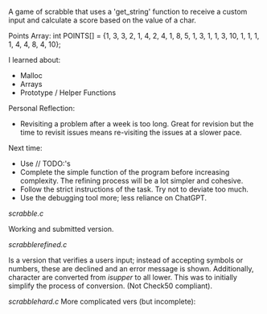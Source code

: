 A game of scrabble that uses a 'get_string' function to receive a custom input and calculate a score based on the value of a char.

Points Array:
int POINTS[] = {1, 3, 3, 2, 1, 4, 2, 4, 1, 8, 5, 1, 3, 1, 1, 3, 10, 1, 1, 1, 1, 4, 4, 8, 4, 10};

I learned about:
* Malloc
* Arrays
* Prototype / Helper Functions

Personal Reflection:
* Revisiting a problem after a week is too long. Great for revision but the time to revisit issues means re-visiting the issues at a slower pace.

Next time:
* Use // TODO:'s
* Complete the simple function of the program before increasing complexity. The refining process will be a lot simpler and cohesive.
* Follow the strict instructions of the task. Try not to deviate too much.
* Use the debugging tool more; less reliance on ChatGPT.

_scrabble.c_

Working and submitted version.

_scrabblerefined.c_

Is a version that verifies a users input; instead of accepting symbols or numbers, these are declined and an error message is shown. Additionally, character are converted from _isupper_ to all lower. This was to initially simplify the process of conversion. (Not Check50 compliant).

_scrabblehard.c_
More complicated vers (but incomplete):